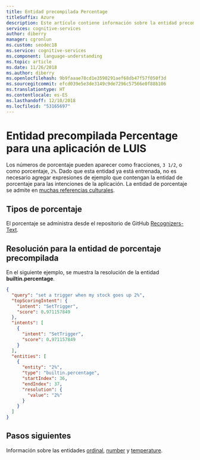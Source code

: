 ```yaml
---
title: Entidad precompilada Percentage
titleSuffix: Azure
description: Este artículo contiene información sobre la entidad precompilada de porcentaje en Language Understanding (LUIS).
services: cognitive-services
author: diberry
manager: cgronlun
ms.custom: seodec18
ms.service: cognitive-services
ms.component: language-understanding
ms.topic: article
ms.date: 11/26/2018
ms.author: diberry
ms.openlocfilehash: 9b9faaae78cd1e3590291aef68db47f57f050f3d
ms.sourcegitcommit: efcd039e5e3de3149c9de7296c57566e0f88b106
ms.translationtype: HT
ms.contentlocale: es-ES
ms.lasthandoff: 12/10/2018
ms.locfileid: "53165697"
---
```

# <a name="percentage-prebuilt-entity-for-a-luis-app"></a>Entidad precompilada Percentage para una aplicación de LUIS
Los números de porcentaje pueden aparecer como fracciones, `3 1/2`, o como porcentaje, `2%`. Dado que esta entidad ya está entrenada, no es necesario agregar expresiones de ejemplo que contengan la entidad de porcentaje para las intenciones de la aplicación. La entidad de porcentaje se admite en [muchas referencias culturales](luis-reference-prebuilt-entities.md). 

## <a name="types-of-percentage"></a>Tipos de porcentaje
El porcentaje se administra desde el repositorio de GitHub [Recognizers-Text](https://github.com/Microsoft/Recognizers-Text/blob/master/Patterns/English/English-Numbers.yaml#L114).

## <a name="resolution-for-prebuilt-percentage-entity"></a>Resolución para la entidad de porcentaje precompilada
En el siguiente ejemplo, se muestra la resolución de la entidad **builtin.percentage**.

```json
{
  "query": "set a trigger when my stock goes up 2%",
  "topScoringIntent": {
    "intent": "SetTrigger",
    "score": 0.971157849
  },
  "intents": [
    {
      "intent": "SetTrigger",
      "score": 0.971157849
    }
  ],
  "entities": [
    {
      "entity": "2%",
      "type": "builtin.percentage",
      "startIndex": 36,
      "endIndex": 37,
      "resolution": {
        "value": "2%"
      }
    }
  ]
}
```

## <a name="next-steps"></a>Pasos siguientes

Información sobre las entidades [ordinal](luis-reference-prebuilt-ordinal.md), [number](luis-reference-prebuilt-number.md) y [temperature](luis-reference-prebuilt-temperature.md). 